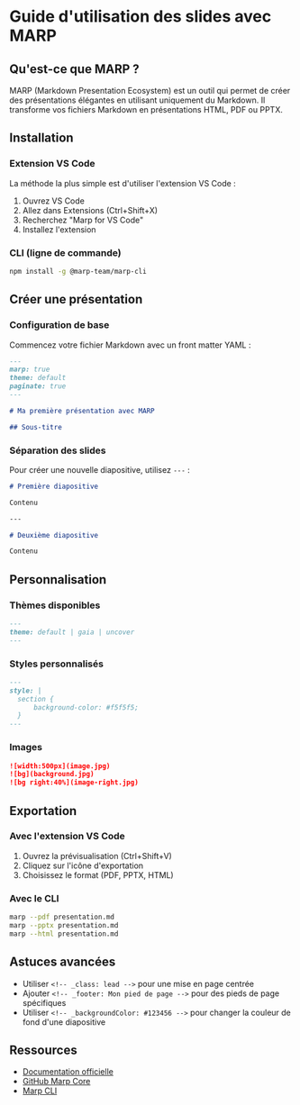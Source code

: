# Guide d'utilisation des slides avec MARP

## Qu'est-ce que MARP ?

MARP (Markdown Presentation Ecosystem) est un outil qui permet de créer des présentations élégantes en utilisant uniquement du Markdown. Il transforme vos fichiers Markdown en présentations HTML, PDF ou PPTX.

## Installation

### Extension VS Code

La méthode la plus simple est d'utiliser l'extension VS Code :

1. Ouvrez VS Code
2. Allez dans Extensions (Ctrl+Shift+X)
3. Recherchez "Marp for VS Code"
4. Installez l'extension

### CLI (ligne de commande)

```bash
npm install -g @marp-team/marp-cli
```

## Créer une présentation

### Configuration de base

Commencez votre fichier Markdown avec un front matter YAML :

```markdown
---
marp: true
theme: default
paginate: true
---

# Ma première présentation avec MARP

## Sous-titre
```

### Séparation des slides

Pour créer une nouvelle diapositive, utilisez `---` :

```markdown
# Première diapositive

Contenu

---

# Deuxième diapositive

Contenu
```

## Personnalisation

### Thèmes disponibles

```markdown
---
theme: default | gaia | uncover
---
```

### Styles personnalisés

```markdown
---
style: |
  section {
      background-color: #f5f5f5;
  }
---
```

### Images

```markdown
![width:500px](image.jpg)
![bg](background.jpg)
![bg right:40%](image-right.jpg)
```

## Exportation

### Avec l'extension VS Code

1. Ouvrez la prévisualisation (Ctrl+Shift+V)
2. Cliquez sur l'icône d'exportation
3. Choisissez le format (PDF, PPTX, HTML)

### Avec le CLI

```bash
marp --pdf presentation.md
marp --pptx presentation.md
marp --html presentation.md
```

## Astuces avancées

- Utiliser `<!-- _class: lead -->` pour une mise en page centrée
- Ajouter `<!-- _footer: Mon pied de page -->` pour des pieds de page spécifiques
- Utiliser `<!-- _backgroundColor: #123456 -->` pour changer la couleur de fond d'une diapositive

## Ressources

- [Documentation officielle](https://marpit.marp.app/)
- [GitHub Marp Core](https://github.com/marp-team/marp-core)
- [Marp CLI](https://github.com/marp-team/marp-cli)
